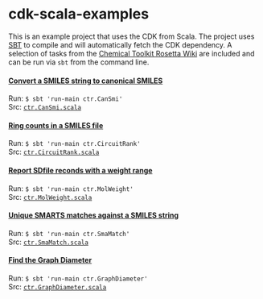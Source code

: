 cdk-scala-examples
==================

This is an example project that uses the CDK from Scala. The project uses [SBT](http://www.scala-sbt.org/) 
to compile and will automatically fetch the CDK dependency. A selection of tasks
from the [Chemical Toolkit Rosetta Wiki](http://ctr.wikia.com/) are included and can be run via `sbt` from the command line.




#### [Convert a SMILES string to canonical SMILES](http://ctr.wikia.com/wiki/Convert_a_SMILES_string_to_canonical_SMILES) 
Run: `$ sbt 'run-main ctr.CanSmi'` <br />
Src: [`ctr.CanSmi.scala`](https://github.com/cdk/cdk-scala-examples/tree/master/src/main/scala/ctr/CanSmi.scala)

#### [Ring counts in a SMILES file](http://ctr.wikia.com/wiki/Ring_counts_in_a_SMILES_file) 
Run: `$ sbt 'run-main ctr.CircuitRank'` <br />
Src: [`ctr.CircuitRank.scala`](https://github.com/cdk/cdk-scala-examples/tree/master/src/main/scala/ctr/CircuitRank.scala)

#### [Report SDfile reconds with a weight range](http://ctr.wikia.com/wiki/Report_how_many_SD_file_records_are_within_a_certain_molecular_weight_range) 
Run: `$ sbt 'run-main ctr.MolWeight'` <br />
Src: [`ctr.MolWeight.scala`](https://github.com/cdk/cdk-scala-examples/tree/master/src/main/scala/ctr/MolWeight.scala)

#### [Unique SMARTS matches against a SMILES string](http://ctr.wikia.com/wiki/Unique_SMARTS_matches_against_a_SMILES_string) 
Run: `$ sbt 'run-main ctr.SmaMatch'` <br />
Src: [`ctr.SmaMatch.scala`](https://github.com/cdk/cdk-scala-examples/tree/master/src/main/scala/ctr/SmaMatch.scala)

#### [Find the Graph Diameter](http://ctr.wikia.com/wiki/Find_the_graph_diameter) 
Run: `$ sbt 'run-main ctr.GraphDiameter'` <br />
Src: [`ctr.GraphDiameter.scala`](https://github.com/cdk/cdk-scala-examples/tree/master/src/main/scala/ctr/GraphDiameter.scala)


